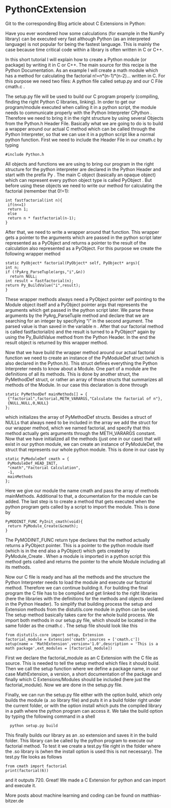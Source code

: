 # PythonCExtension
Git to the corresponding Blog article about C Extensions in Python:

Have you ever wondered how some calculations (for example in the NumPy library) can be executed very fast although Python (as an interpreted language) is not popular for being the fastest language. This is mainly the case because time critical code within a library is often written in C or C++.

In this short tutorial I will explain how to create a Python module (or package) by writing it in C or C++. The main source for this recipe is the Python Documentation. As an example I will create a math module which has a method for calculating the factorial n!=n*(n-1)*(n-2)… written in C. For this purpose we need two files: A python file called setup.py and our C File cmath.c .

The setup.py file will be used to build our C program properly (compiling, finding the right Python C libraries, linking). In order to get our program/module executed when calling it in a python script, the module needs to communicate properly with the Python Interpreter CPython . Therefore we need to bring it in the right structure by using several Objects from the Python.h Header File. Basically what we are going to do is to build a wrapper around our actual C method which can be called through the Python Interpreter, so that we can use it in a python script like a normal python function. First we need to include the Header File in our cmath.c by typing

    #include Python.h
  
All objects and functions we are using to bring our program in the right structure for the python interpreter are declared in the Python Header and start with the prefix Py . The main C object (basically an opaque object) which can represent every python object type is called PyObject . But before using these objects we need to write our method for calculating the factorial (remember that 0!=1):

    int fastfactorial(int n){
     if(n<=1)
     return 1;
     else
     return n * fastfactorial(n-1);
    }
    
After that, we need to write a wrapper around that function. This wrapper gets a pointer to the arguments which are passed in the python script later represented as a PyObject and returns a pointer to the result of the calculation also represented as a PyObject. For this purpose we create the following wrapper method

    static PyObject* factorial(PyObject* self, PyObject* args){
    int n;
    if (!PyArg_ParseTuple(args,"i",&n))
      return NULL;
    int result = fastfactorial(n);
    return Py_BuildValue("i",result);
    }
    
These wrapper methods always need a PyObject pointer self pointing to the Module object itself and a PyObject pointer args that represents the arguments which get passed in the python script later. We parse these arguments by the PyArg_ParseTuple method and declare that we are searching for an integer by specifying “i” in the second argument. The parsed value is than saved in the variable n . After that our factorial method is called fastfactorial(n) and the result is turned to a PyObject* again by using the Py_BuildValue method from the Python Header. In the end the result object is returned by this wrapper method.

Now that we have build the wrapper method around our actual factorial function we need to create an instance of the PyModuleDef struct (which is also declared in the Python.h). This struct defines everything the Python Interpreter needs to know about a Module. One part of a module are the definitions of all its methods. This is done by another struct, the PyMethodDef struct, or rather an array of those structs that summarizes all methods of the Module. In our case this declaration is done through

    static PyMethodDef mainMethods[] = {
     {"factorial",factorial,METH_VARARGS,"Calculate the factorial of n"},
     {NULL,NULL,0,NULL}
    };
which initializes the array of PyMethodDef structs. Besides a struct of NULLs that always need to be included in the array we add the struct for our wrapper method, which we named factorial, and specify that this method actually gets arguments through the METH_VARARGS constant. Now that we have initialized all the methods (just one in our case) that will exist in our python module, we can create an instance of PyModuleDef, the struct that represents our whole python module. This is done in our case by

    static PyModuleDef cmath = {
     PyModuleDef_HEAD_INIT,
     "cmath","Factorial Calculation",
     -1,
     mainMethods
    };
    
Here we give our module the name cmath and pass the array of methods mainMethods. Additional to that, a documentation for the module can be added. The last step is to create a method that gets executed when the python program gets called by a script to import the module. This is done by

    PyMODINIT_FUNC PyInit_cmath(void){
     return PyModule_Create(&cmath);
    }
    
The PyMODINIT_FUNC return type declares that the method actually returns a PyObject pointer. This is a pointer to the python module itself (which is in the end also a PyObject) which gets created by PyModule_Create . When a module is imported in a python script this method gets called and returns the pointer to the whole Module including all its methods.

Now our C file is ready and has all the methods and the structure the Python Interpreter needs to load the module and execute our factorial method. Therefore we can continue building it. For building the final program the C file has to be compiled and get linked to the right libraries (here the libraries with the definitions for the methods and objects declared in the Python Header). To simplify that building process the setup and Extension methods from the distutils.core module in python can be used. The setup method basically takes care for the whole build process. We import both methods in our setup.py file, which should be located in the same folder as the cmath.c . The setup file should look like this

    from distutils.core import setup, Extension
    factorial_module = Extension('cmath',sources = ['cmath.c'])
    setup(name = 'MathExtension',version='1.0',description = 'This is a math package',ext_modules = [factorial_module])
First we declare the factorial_module as an C Extension with the C file as source. This is needed to tell the setup method which files it should build. Then we call the setup function where we define a package name, in our case MathExtension, a version, a short documentation of the package and finally which C Extensions/Modules should be included (here just the factorial_module). Now we are done in the setup.py file.

Finally, we can run the setup.py file either with the option build, which only builds the module (a .so library file) and puts it in a build folder right under the current folder, or with the option install which puts the compiled library in a path where the python program can access it. We take the build option by typing the following command in a shell

      python setup.py build
This finally builds our library as an .so extension and saves it in the build folder. This library can be called by the python program to execute our factorial method. To test it we create a test.py file right in the folder where the .so library is (when the install option is used this is not necessary). The test.py file looks as follows

    from cmath import factorial
    print(factorial(6))
and it outputs 720. Great! We made a C Extension for python and can import and execute it.

More posts about machine learning and coding can be found on matthias-bitzer.de
